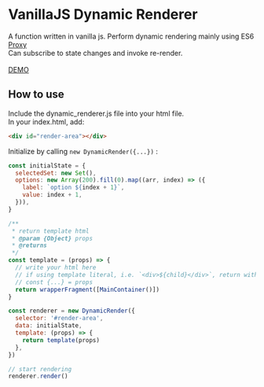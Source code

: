# VanillaJS Dynamic Renderer

A function written in vanilla js. Perform dynamic rendering mainly using ES6 [Proxy](https://developer.mozilla.org/ja/docs/Web/JavaScript/Reference/Global_Objects/Proxy)\
Can subscribe to state changes and invoke re-render.\
\
[DEMO](https://vanilla-js-dynamic-renderer.netlify.app/)
## How to use

Include the dynamic_renderer.js file into your html file.\
In your index.html, add:

```html
<div id="render-area"></div>
```

Initialize by calling `new DynamicRender({...})` :

```javascript
const initialState = {
  selectedSet: new Set(),
  options: new Array(200).fill(0).map((arr, index) => ({
    label: `option ${index + 1}`,
    value: index + 1,
  })),
}

/**
 * return template html
 * @param {Object} props
 * @returns
 */
const template = (props) => {
  // write your html here
  // if using template literal, i.e. `<div>${child}</div>`, return with stringToHTML()
  // const {...} = props
  return wrapperFragment([MainContainer()])
}

const renderer = new DynamicRender({
  selector: '#render-area',
  data: initialState,
  template: (props) => {
    return template(props)
  },
})

// start rendering
renderer.render()
```
